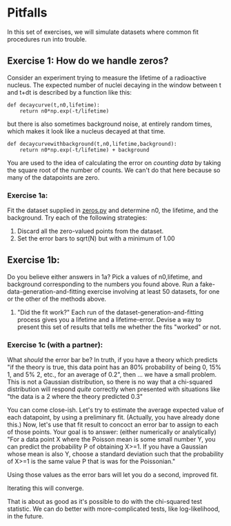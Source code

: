 # Pitfalls

In this set of exercises, we will simulate datasets where common fit procedures run into trouble.

## Exercise 1: How do we handle zeros?

Consider an experiment trying to measure the lifetime of a radioactive nucleus.  The expected number of nuclei decaying in the window between t and t+dt is described by a function like this:

```
def decaycurve(t,n0,lifetime):
	return n0*np.exp(-t/lifetime)
```

but there is also sometimes background noise, at entirely random times, which makes it look like a nucleus decayed at that time.

```
def decaycurvewithbackground(t,n0,lifetime,background):
	return n0*np.exp(-t/lifetime) + background
```

You are used to the idea of calculating the error on *counting data* by taking the square root of the number of counts.  We can't do that here because so many of the datapoints are zero.

### Exercise 1a:
Fit the dataset supplied in [zeros.py](zeros.py) and determine n0, the lifetime, and the background.  Try each of the following strategies:
1) Discard all the zero-valued points from the dataset.
2) Set the error bars to sqrt(N) but with a minimum of 1.00

## Exercise 1b:
Do you believe either answers in 1a?  Pick a values of n0,lifetime, and background corresponding to the numbers you found above.  Run a fake-data-generation-and-fitting exercise involving at least 50 datasets, for one or the other of the methods above.

1) "Did the fit work?"  Each run of the dataset-generation-and-fitting process  gives you a lifetime and a lifetime-error.  Devise a way to present this set of results that tells me whether the fits "worked" or not.

### Exercise 1c (with a partner):

What *should* the error bar be?  In truth, if you have a theory which predicts "if the theory is true, this data point has an 80% probability of being 0, 15% 1, and 5% 2, etc., for an average of 0.2", then ... we have a small problem.  This is not a Gaussian distribution, so there is no way that a chi-squared distribution will respond *quite* correctly when presented with situations like "the data is a 2 where the theory predicted 0.3"

You can come close-ish.  Let's try to estimate the average expected value of each datapoint, by using a preliminary fit.  (Actually, you have already done this.)  Now, let's use that fit result to concoct an error bar to assign to each of those points.  Your goal is to answer: (either numerically or analytically) "For a data point X where the Poisson mean is some small number Y, you can predict the probability P of obtaining X>=1.  If you have a Gaussian whose mean is also Y, choose a standard deviation such that the probability of X>=1 is the same value P that is was for the Poissonian."

Using those values as the error bars will let you do a second, improved fit.

Iterating this will converge.

That is about as good as it's possible to do with the chi-squared test statistic.  We can do better with more-complicated tests, like log-likelihood, in the future.



